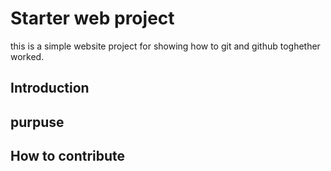 # Starter web project
this is a simple website project for showing how to git and github toghether worked.

## Introduction

## purpuse

## How to contribute